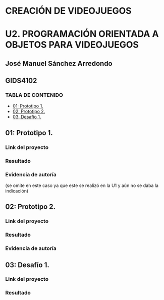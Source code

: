 # CREACIÓN DE VIDEOJUEGOS 

# U2. PROGRAMACIÓN ORIENTADA A OBJETOS PARA VIDEOJUEGOS
## José Manuel Sánchez Arredondo
## GIDS4102

### **TABLA DE CONTENIDO**
- [01: Prototipo 1.](#01-Prototipo-1)
- [02: Prototipo 2.](#02-Prototipo-2)
- [03: Desafío 1.](#03-Desafío-1)

## 01: Prototipo 1.
### Link del proyecto


### Resultado


### Evidencia de autoría
(se omite en este caso ya que este se realizó en la U1 y aún no se daba la indicación)

## 02: Prototipo 2.
### Link del proyecto


### Resultado


### Evidencia de autoría


## 03: Desafío 1.
### Link del proyecto


### Resultado


